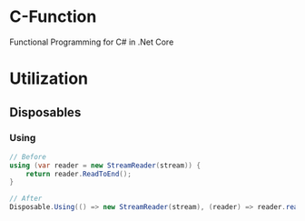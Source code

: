 # C-Function
Functional Programming for C# in .Net Core

# Utilization

## Disposables

### Using
```c#
// Before
using (var reader = new StreamReader(stream)) {
    return reader.ReadToEnd();
}

// After
Disposable.Using(() => new StreamReader(stream), (reader) => reader.readToEnd);
```
